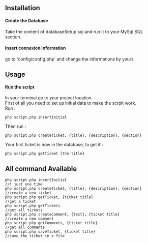 
## Installation

#### Create the Database

Take the content of databaseSetup.sql and run it to your MySql SQL section.

#### Insert connexion information

go to 'config/config.php' and change the informations by yours

## Usage

#### Run the script

In your terminal go to your project location. \
First of all you need to set up initial data to make the scrpit work. \
Run :
```
php script.php insertInitial
```
Then run :
```
php script.php createTicket, {title}, {description}, {section}
```

Your first ticket is now in the database, to get it :

```
php script.php getTicket {the title}
```

## All command Available

```
php script.php insertInitial                                        //! just one time
php script.php createTicket, {title}, {description}, {section}      //create a new ticket
php script.php getTicket, {ticket title}                            //get a ticket
php script.php getTickets                                           //get all tickets
php script.php createComment, {text}, {ticket title}                //create a new comment
php script.php getComments, {ticket title}                          //get all comments
php script.php saveTicket, {ticket title}                           //save the ticket in a file

```